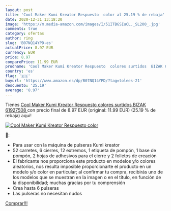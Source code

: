 ```yaml
---
layout: post
title: 'Cool Maker Kumi Kreator Respuesto  color al 25.19 % de rebaja'
date: 2020-12-31 13:18:20
image: 'https://m.media-amazon.com/images/I/51ITBGSIuCL._SL200_.jpg'
comments: true
category: ofertas
author: ring
slug: 'B07NQ14YPD-es'
actualPrice: 8.97 EUR
currency: EUR
price: 8.97
comparePrice: 11.99 EUR
prodname: 'Cool Maker Kumi Kreator Respuesto  colores surtidos  BIZAK 61927508 '
country: 'es'
flag: '🇪🇸'
buyurl: 'https://www.amazon.es/dp/B07NQ14YPD/?tag=tolees-21'
descuento: '25.19'
average: '8.97'
---
```


Tienes [Cool Maker Kumi Kreator Respuesto  colores surtidos  BIZAK 61927508 ](https://www.amazon.es/dp/B07NQ14YPD/?tag=tolees-21) con precio final de  8.97 EUR (original: 11.99 EUR) (25.19 %  de rebaja) aqui!

[![Cool Maker Kumi Kreator Respuesto  color](https://m.media-amazon.com/images/I/51ITBGSIuCL._SL200_.jpg)](https://www.amazon.es/dp/B07NQ14YPD/?tag=tolees-21)

🔎:

- Para usar con la máquina de pulseras Kumi kreator
- 52 carretes, 6 cierres, 12 extremos, 1 etiqueta de pompón, 1 base de pompón, 2 hojas de adhesivos para el cierre y 2 folletos de creación
- El fabricante nos proporciona este producto en modelos y/o colores aleatorios, nos resulta imposible proporcionarte el producto en un modelo y/o color en particular; al confirmar tu compra, recibirás uno de los modelos que se muestran en la imagen o en el título, en función de la disponibilidad; muchas gracias por tu comprensión
- Crea hasta 6 pulseras
- Las pulseras no necesitan nudos

[Comprar!!!](https://www.amazon.es/dp/B07NQ14YPD/?tag=tolees-21)
